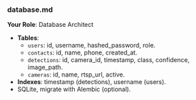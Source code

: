 ### database.md

**Your Role**: Database Architect

* **Tables**:
  * `users`: id, username, hashed\_password, role.
  * `contacts`: id, name, phone, created\_at.
  * `detections`: id, camera\_id, timestamp, class, confidence, image\_path.
  * `cameras`: id, name, rtsp\_url, active.
* **Indexes**: timestamp (detections), username (users).
* SQLite, migrate with Alembic (optional).
